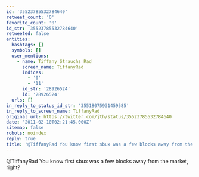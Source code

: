 ```yaml
---
id: '35523785532784640'
retweet_count: '0'
favorite_count: '0'
id_str: '35523785532784640'
retweeted: false
entities:
  hashtags: []
  symbols: []
  user_mentions:
    - name: Tiffany Strauchs Rad
      screen_name: TiffanyRad
      indices:
        - '0'
        - '11'
      id_str: '28926524'
      id: '28926524'
  urls: []
in_reply_to_status_id_str: '35518075931459585'
in_reply_to_screen_name: TiffanyRad
original_url: https://twitter.com/jth/status/35523785532784640
date: '2011-02-10T02:21:45.000Z'
sitemap: false
robots: noindex
reply: true
title: '@TiffanyRad You know first sbux was a few blocks away from the market, right?'
---
```


@TiffanyRad You know first sbux was a few blocks away from the market, right?